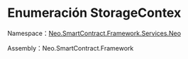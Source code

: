 # Enumeración StorageContex

Namespace：[Neo.SmartContract.Framework.Services.Neo](../neo.md)

Assembly：Neo.SmartContract.Framework

